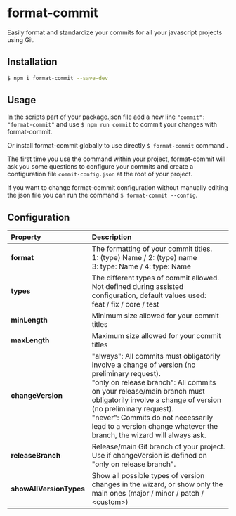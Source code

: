 # format-commit

Easily format and standardize your commits for all your javascript projects using Git.

## Installation

```sh
$ npm i format-commit --save-dev
```

## Usage

In the scripts part of your package.json file add a new line `"commit": "format-commit"` and use `$ npm run commit` to commit your changes with format-commit.

Or install format-commit globally to use directly `$ format-commit` command .

The first time you use the command within your project, format-commit will ask you some questions to configure your commits and create a configuration file `commit-config.json` at the root of your project.

If you want to change format-commit configuration without manually editing the json file you can run the command `$ format-commit --config`.

## Configuration

| Property | Description |
| :------- | :---------- |
| **format** | The formatting of your commit titles. <br> 1: (type) Name / 2: (type) name <br> 3: type: Name / 4: type: Name |
| **types** | The different types of commit allowed. Not defined during assisted configuration, default values used: <br> feat / fix / core / test |
| **minLength** | Minimum size allowed for your commit titles |
| **maxLength** | Maximum size allowed for your commit titles |
| **changeVersion** | "always": All commits must obligatorily involve a change of version (no preliminary request). <br> "only on release branch": All commits on your release/main branch must obligatorily involve a change of version (no preliminary request). <br> "never": Commits do not necessarily lead to a version change whatever the branch, the wizard will always ask. |
| **releaseBranch** | Release/main Git branch of your project. Use if changeVersion is defined on "only on release branch". |
| **showAllVersionTypes** | Show all possible types of version changes in the wizard, or show only the main ones (major / minor / patch / \<custom\>) |
